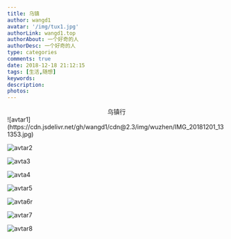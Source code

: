 ```yaml
---
title: 乌镇
author: wangd1
avatar: '/img/tux1.jpg'
authorLink: wangd1.top
authorAbout: 一个好奇的人
authorDesc: 一个好奇的人
type: categories
comments: true
date: 2018-12-18 21:12:15
tags: [生活,随想]
keywords:
description:
photos:
---
```

<center>乌镇行</center>
<!--more-->
![avtar1](https://cdn.jsdelivr.net/gh/wangd1/cdn@2.3/img/wuzhen/IMG_20181201_131353.jpg)

![avtar2](https://cdn.jsdelivr.net/gh/wangd1/cdn@2.3/img/wuzhen/IMG_20181201_133624.jpg)

![avta3](https://cdn.jsdelivr.net/gh/wangd1/cdn@2.3/img/wuzhen/IMG_20181201_133644.jpg)

![avta4](https://cdn.jsdelivr.net/gh/wangd1/cdn@2.3/img/wuzhen/IMG_20181201_133724.jpg)

![avtar5](https://cdn.jsdelivr.net/gh/wangd1/cdn@2.3/img/wuzhen/IMG_20181201_140359.jpg)

![avta6r](https://cdn.jsdelivr.net/gh/wangd1/cdn@2.3/img/wuzhen/IMG_20181201_141010.jpg)

![avtar7](https://cdn.jsdelivr.net/gh/wangd1/cdn@2.3/img/wuzhen/IMG_20181201_141723.jpg)

![avtar8](https://cdn.jsdelivr.net/gh/wangd1/cdn@2.3/img/wuzhen/IMG_20181201_144840.jpg)
